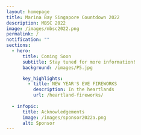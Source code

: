 ```yaml
---
layout: homepage
title: Marina Bay Singapore Countdown 2022
description: MBSC 2022
image: /images/mbsc2022.png
permalink: /
notification: ""
sections:
  - hero:
      title: Coming Soon
      subtitle: Stay tuned for more information!
      background: /images/P5.jpg

      key_highlights:
        - title: NEW YEAR'S EVE FIREWORKS
          description: In the heartlands
          url: /heartland-fireworks/
      
  - infopic:
      title: Acknowledgements
      image: /images/sponsor2022a.png
      alt: Sponsor
---
```

